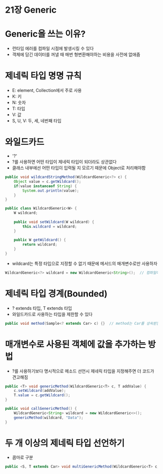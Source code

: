 # 21장 Generic

# Generic을 쓰는 이유?
- 런타임 에러를 컴파일 시점에 발생시킬 수 있다
- 객체에 담긴 데이터를 꺼낼 때 매번 형변환해야하는 비용을 사전에 없애줌

# 제네릭 타입 명명 규칙
- E: element, Collection에서 주로 사용
- K: 키
- N: 숫자
- T: 타입
- V: 값
- S, U, V: 두, 세, 네번째 타입

# 와일드카드
- '?'
- ?를 사용하면 어떤 타입이 제네릭 타입이 되더라도 상관없다
- 클래스 내부에선 어떤 타입이 입력될 지 모르기 때문에 Object로 처리해야함
```java
public void wildcardStringMethod(WildcardGeneric<?> c) {
    Object value = c.getWildcard();
    if(value instanceof String) {
        System.out.println(value);
    }
}
```

```java
public class WildcardGeneric<W> {
    W wildcard;
    
    public void setWildcard(W wildcard) {
        this.wildcard = wildcard;
    }
    
    public W getWildcard() {
        return wildcard;
    }
}
```

- wildcard는 특정 타입으로 지정할 수 없기 때문에 메서드의 매개변수로만 사용하자

```java
WildcardGeneric<?> wildcard = new WildcardGeneric<String>();  // 컴파일에러 발생
```

# 제네릭 타입 경계(Bounded)
- ? extends 타입, T extends 타입
- 와일드카드로 사용하는 타입을 제한할 수 있다

```java
public void method(Sample<? extends Car> c) {}  // method는 Car를 상속받는 모든 클래스를 사용가능하다는 의미
```

# 매개변수로 사용된 객체에 값을 추가하는 방법
- ?를 사용하기보다 명시적으로 메소드 선언시 제네릭 타입을 지정해주면 더 코드가 견고해짐
```java
public <T> void genericMethod(WildcardGeneric<T> c, T addValue) {
    c.setWildcard(addValue);
    T.value = c.getWildcard();
}
```

```java
public void callGenericMethod() {
    WildcardGeneric<String> wildcard = new WildcardGeneric<>();
    genericMethod(wildcard, "Data");
}
```

# 두 개 이상의 제네릭 타입 선언하기
- 콤마로 구분
```java
public <S, T extends Car> void multiGenericMethod(WildcardGeneric<T> c, T addValue, S another) {}
```
